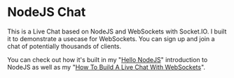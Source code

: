 # NodeJS Chat

This is a Live Chat based on NodeJS and WebSockets with Socket.IO. I built it to demonstrate a usecase for WebSockets. You can sign up and join a chat of potentially thousands of clients.

You can check out how it's built in my "[Hello NodeJS](https://thegermancoder.com/2018/09/17/hello-nodejs-installation/)" introduction to NodeJS as well as my "[How To Build A Live Chat With WebSockets](https://thegermancoder.com/2018/10/17/how-to-build-a-live-chat-with-websockets/)".
